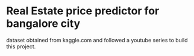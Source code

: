 # Real Estate price predictor for bangalore city 
dataset obtained from kaggle.com and followed a youtube series to build this project.
